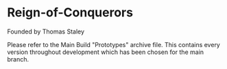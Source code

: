 # Reign-of-Conquerors
Founded by Thomas Staley

Please refer to the Main Build "Prototypes" archive file. This contains every version throughout development which has been chosen for the main branch.
